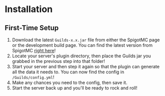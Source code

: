 # Installation

## First-Time Setup

1) Download the latest `Guilds-x.x.jar` file from either the SpigotMC page or the development build page. You can find the latest version from SpigotMC [right here](https://www.spigotmc.org/resources/48920/)!
2) Locate your server's plugin directory, then place the Guilds jar you grabbed in the previous step into that folder!
3) Start your server and then step it again so that the plugin can generate all the data it needs to. You can now find the config in `/Guilds/config.yml`!
4) Make any chances you need to the config, then save it.
5) Start the server back up and you'll be ready to rock and roll!
